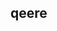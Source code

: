 ## qeere

<!-- <code src="../../../../../../page/css/properties/index1.html" /> -->


<!-- :::demo `继承el-button所有属性` <br/>新增`time`属性（多少时间内点击；默认 1 秒）<br/>
    TButton/base
::: -->


<!-- <<< ../../../../../../page/css/properties/index1.html -->


<script setup>
import IndexPage from '../../../../../../page/css/properties/page2.vue';
</script>
<IndexPage></IndexPage>

